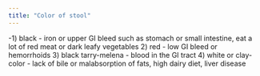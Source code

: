 ```yaml
---
title: "Color of stool"
---
```

-1) black - iron or upper GI bleed such as stomach or small intestine, eat a lot of red meat or dark leafy vegetables
2) red - low GI bleed or hemorrhoids
3) black tarry-melena - blood in the GI tract
4) white or clay-color - lack of bile or malabsorption of fats, high dairy diet, liver disease

